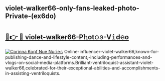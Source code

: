## violet-walker66-only-fans​-leaked-photo​-Private-(ex6do)


# <h2><a href="https://mediaupload.pro?title=violet-walker66&ref=git">🔗👉 🔴 violet-walker66-P𝚑ot𝚘𝚜-V𝚒d𝚎o</a></h2>

[![Corinna Kopf Nue Nu𝚍e𝚜](https://i.imgur.com/0qMVB7G.gif)](https://mediaupload.pro?title=violet-walker66&ref=git)
Online-influencer-violet-walker66,known-for-publishing-dance-and-lifestyle-content,-including-performances-and-vlogs-on-social-media-platforms.Brilliant-ventriloquist-assistant-violet-walker66,celebrated-for-their-exceptional-abilities-and-accomplishments-in-assisting-ventriloquists.  